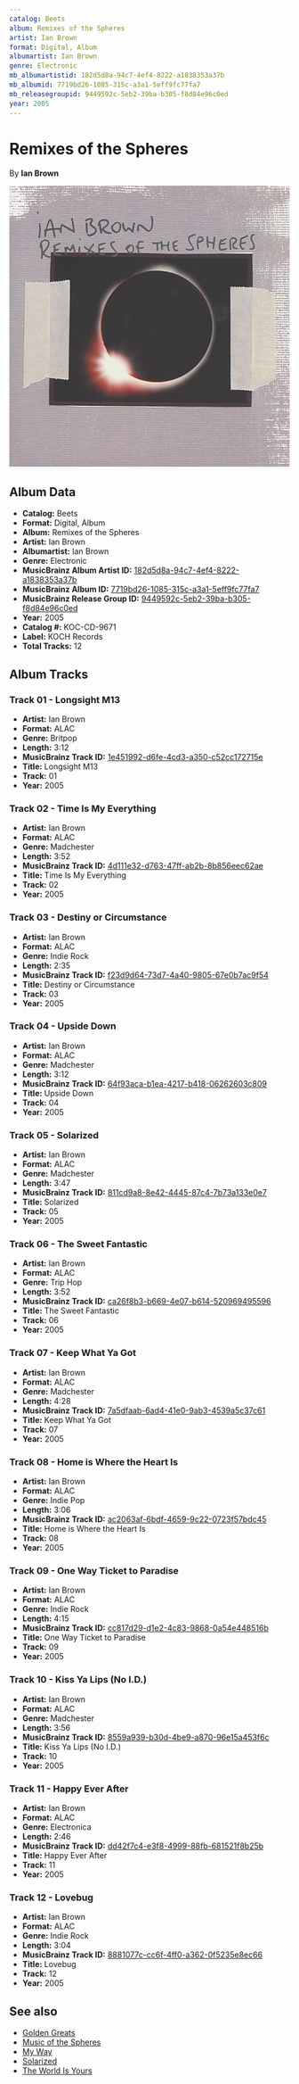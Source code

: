 ```yaml
---
catalog: Beets
album: Remixes of the Spheres
artist: Ian Brown
format: Digital, Album
albumartist: Ian Brown
genre: Electronic
mb_albumartistid: 182d5d8a-94c7-4ef4-8222-a1838353a37b
mb_albumid: 7719bd26-1085-315c-a3a1-5eff9fc77fa7
mb_releasegroupid: 9449592c-5eb2-39ba-b305-f8d84e96c0ed
year: 2005
---
```


# Remixes of the Spheres

By **Ian Brown**

![](../../assets/beetscovers/Ian_Brown-Remixes_of_the_Spheres.jpg)

## Album Data

- **Catalog:** Beets
- **Format:** Digital, Album
- **Album:** Remixes of the Spheres
- **Artist:** Ian Brown
- **Albumartist:** Ian Brown
- **Genre:** Electronic
- **MusicBrainz Album Artist ID:** [182d5d8a-94c7-4ef4-8222-a1838353a37b](https://musicbrainz.org/artist/182d5d8a-94c7-4ef4-8222-a1838353a37b)
- **MusicBrainz Album ID:** [7719bd26-1085-315c-a3a1-5eff9fc77fa7](https://musicbrainz.org/release/7719bd26-1085-315c-a3a1-5eff9fc77fa7)
- **MusicBrainz Release Group ID:** [9449592c-5eb2-39ba-b305-f8d84e96c0ed](https://musicbrainz.org/release-group/9449592c-5eb2-39ba-b305-f8d84e96c0ed)
- **Year:** 2005
- **Catalog #:** KOC-CD-9671
- **Label:** KOCH Records
- **Total Tracks:** 12

## Album Tracks

### Track 01 - Longsight M13

- **Artist:** Ian Brown
- **Format:** ALAC
- **Genre:** Britpop
- **Length:** 3:12
- **MusicBrainz Track ID:** [1e451992-d6fe-4cd3-a350-c52cc172715e](https://musicbrainz.org/recording/1e451992-d6fe-4cd3-a350-c52cc172715e)
- **Title:** Longsight M13
- **Track:** 01
- **Year:** 2005

### Track 02 - Time Is My Everything

- **Artist:** Ian Brown
- **Format:** ALAC
- **Genre:** Madchester
- **Length:** 3:52
- **MusicBrainz Track ID:** [4d111e32-d763-47ff-ab2b-8b856eec62ae](https://musicbrainz.org/recording/4d111e32-d763-47ff-ab2b-8b856eec62ae)
- **Title:** Time Is My Everything
- **Track:** 02
- **Year:** 2005

### Track 03 - Destiny or Circumstance

- **Artist:** Ian Brown
- **Format:** ALAC
- **Genre:** Indie Rock
- **Length:** 2:35
- **MusicBrainz Track ID:** [f23d9d64-73d7-4a40-9805-67e0b7ac9f54](https://musicbrainz.org/recording/f23d9d64-73d7-4a40-9805-67e0b7ac9f54)
- **Title:** Destiny or Circumstance
- **Track:** 03
- **Year:** 2005

### Track 04 - Upside Down

- **Artist:** Ian Brown
- **Format:** ALAC
- **Genre:** Madchester
- **Length:** 3:12
- **MusicBrainz Track ID:** [64f93aca-b1ea-4217-b418-06262603c809](https://musicbrainz.org/recording/64f93aca-b1ea-4217-b418-06262603c809)
- **Title:** Upside Down
- **Track:** 04
- **Year:** 2005

### Track 05 - Solarized

- **Artist:** Ian Brown
- **Format:** ALAC
- **Genre:** Madchester
- **Length:** 3:47
- **MusicBrainz Track ID:** [811cd9a8-8e42-4445-87c4-7b73a133e0e7](https://musicbrainz.org/recording/811cd9a8-8e42-4445-87c4-7b73a133e0e7)
- **Title:** Solarized
- **Track:** 05
- **Year:** 2005

### Track 06 - The Sweet Fantastic

- **Artist:** Ian Brown
- **Format:** ALAC
- **Genre:** Trip Hop
- **Length:** 3:52
- **MusicBrainz Track ID:** [ca26f8b3-b669-4e07-b614-520969495596](https://musicbrainz.org/recording/ca26f8b3-b669-4e07-b614-520969495596)
- **Title:** The Sweet Fantastic
- **Track:** 06
- **Year:** 2005

### Track 07 - Keep What Ya Got

- **Artist:** Ian Brown
- **Format:** ALAC
- **Genre:** Madchester
- **Length:** 4:28
- **MusicBrainz Track ID:** [7a5dfaab-6ad4-41e0-9ab3-4539a5c37c61](https://musicbrainz.org/recording/7a5dfaab-6ad4-41e0-9ab3-4539a5c37c61)
- **Title:** Keep What Ya Got
- **Track:** 07
- **Year:** 2005

### Track 08 - Home is Where the Heart Is

- **Artist:** Ian Brown
- **Format:** ALAC
- **Genre:** Indie Pop
- **Length:** 3:06
- **MusicBrainz Track ID:** [ac2063af-6bdf-4659-9c22-0723f57bdc45](https://musicbrainz.org/recording/ac2063af-6bdf-4659-9c22-0723f57bdc45)
- **Title:** Home is Where the Heart Is
- **Track:** 08
- **Year:** 2005

### Track 09 - One Way Ticket to Paradise

- **Artist:** Ian Brown
- **Format:** ALAC
- **Genre:** Indie Rock
- **Length:** 4:15
- **MusicBrainz Track ID:** [cc817d29-d1e2-4c83-9868-0a54e448516b](https://musicbrainz.org/recording/cc817d29-d1e2-4c83-9868-0a54e448516b)
- **Title:** One Way Ticket to Paradise
- **Track:** 09
- **Year:** 2005

### Track 10 - Kiss Ya Lips (No I.D.)

- **Artist:** Ian Brown
- **Format:** ALAC
- **Genre:** Madchester
- **Length:** 3:56
- **MusicBrainz Track ID:** [8559a939-b30d-4be9-a870-96e15a453f6c](https://musicbrainz.org/recording/8559a939-b30d-4be9-a870-96e15a453f6c)
- **Title:** Kiss Ya Lips (No I.D.)
- **Track:** 10
- **Year:** 2005

### Track 11 - Happy Ever After

- **Artist:** Ian Brown
- **Format:** ALAC
- **Genre:** Electronica
- **Length:** 2:46
- **MusicBrainz Track ID:** [dd42f7c4-e3f8-4999-88fb-681521f8b25b](https://musicbrainz.org/recording/dd42f7c4-e3f8-4999-88fb-681521f8b25b)
- **Title:** Happy Ever After
- **Track:** 11
- **Year:** 2005

### Track 12 - Lovebug

- **Artist:** Ian Brown
- **Format:** ALAC
- **Genre:** Indie Rock
- **Length:** 3:04
- **MusicBrainz Track ID:** [8881077c-cc6f-4ff0-a362-0f5235e8ec66](https://musicbrainz.org/recording/8881077c-cc6f-4ff0-a362-0f5235e8ec66)
- **Title:** Lovebug
- **Track:** 12
- **Year:** 2005


## See also

- [Golden Greats](Golden_Greats.md)
- [Music of the Spheres](Music_of_the_Spheres.md)
- [My Way](My_Way.md)
- [Solarized](Solarized.md)
- [The World Is Yours](The_World_Is_Yours.md)

